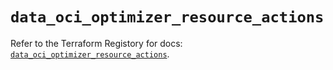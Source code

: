 # `data_oci_optimizer_resource_actions`

Refer to the Terraform Registory for docs: [`data_oci_optimizer_resource_actions`](https://registry.terraform.io/providers/oracle/oci/6.18.0/docs/data-sources/optimizer_resource_actions).
